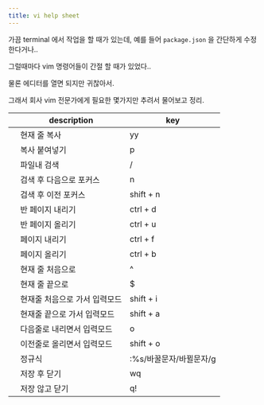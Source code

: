 ```yaml
---
title: vi help sheet
---
```


가끔 terminal 에서 작업을 할 때가 있는데, 예를 들어 `package.json` 을 간단하게 수정한다거나..

그럴때마다 vim 명령어들이 간절 할 때가 있었다..

물론 에디터를 열면 되지만 귀찮아서.

그래서 회사 vim 전문가에게 필요한 몇가지만 추려서 물어보고 정리.

|   | description  | key  |
|---|---|---|
|   | 현재 줄 복사  | yy  |
|   | 복사 붙여넣기  |  p |
|   | 파일내 검색 | /  |
|   | 검색 후 다음으로 포커스 |  n |
|   | 검색 후 이전 포커스 | shift + n  |
|   | 반 페이지 내리기 | ctrl + d  |
|   | 반 페이지 올리기 | ctrl + u  |
|   | 페이지 내리기 |  ctrl + f |
|   | 페이지 올리기 | ctrl + b  |
|   | 현재 줄 처음으로 |  ^ |
|   | 현재 줄 끝으로 |   $ |
|   | 현재줄 처음으로 가서 입력모드 |  shift + i |
|   | 현재줄 끝으로 가서 입력모드 |  shift + a |
|   | 다음줄로 내리면서 입력모드 | o  |
|   | 이전줄로 올리면서 입력모드 | shift + o  |
|   | 정규식 | :%s/바꿀문자/바뀔문자/g  |
|   | 저장 후 닫기 |  wq |
|   | 저장 않고 닫기 |  q! |
